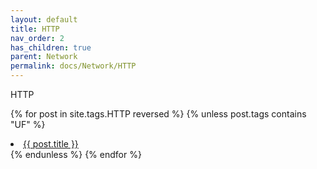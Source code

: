 ```yaml
---
layout: default
title: HTTP
nav_order: 2
has_children: true
parent: Network
permalink: docs/Network/HTTP
---
```

HTTP

{% for post in site.tags.HTTP reversed %}
{% unless post.tags contains "UF" %}
<li><a href="{{ post.url }}">{{ post.title }}</a></li>
{% endunless %}
{% endfor %}